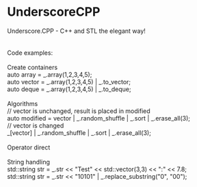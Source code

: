 UnderscoreCPP
=============

Underscore.CPP - C++ and STL the elegant way!<br/>
<br/>
<br/>
Code examples:<br/>
<br/>
Create containers<br/>
    auto array = _.array(1,2,3,4,5);<br/>
    auto vector = _.array(1,2,3,4,5) | _.to_vector;<br/>
    auto deque = _.array(1,2,3,4,5) | _.to_deque;<br/>
<br/>
Algorithms<br/>
  // vector is unchanged, result is placed in modified<br/>
  auto modified = vector | _.random_shuffle | _.sort | _.erase_all(3);<br/>
  // vector is changed<br/>
  _[vector] | _.random_shuffle | _.sort | _.erase_all(3);<br/>
  <br/>
Operator direct<br/>
<br/>
String handling<br/>
  std::string str = _.str << "Test" << std::vector<int>(3,3) << ":" << 7.8;<br/>
  std::string str = _.str << "10101" | _.replace_substring("0", "00");<br/>
